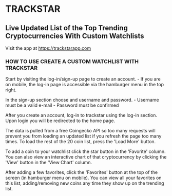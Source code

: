# TRACKSTAR
## Live Updated List of the Top Trending Cryptocurrencies With Custom Watchlists

Visit the app at https://trackstarapp.com

### HOW TO USE CREATE A CUSTOM WATCHLIST WITH TRACKSTAR

Start by visiting the log-in/sign-up page to create an account.
    - If you are on mobile, the log-in page is accessible via the hamburger menu in the top right.

In the sign-up section choose and username and password.
    - Username must be a valid e-mail
    - Password must be confirmed

After you create an account, log-in to trackstar using the log-in section.  Upon login you will be redirected to the home page.

The data is pulled from a free Coingecko API so too many requests will prevent you from loading an updated list if you refresh the page too many times. To load the rest of the 20 coin list, press the 'Load More' button.

To add a coin to your watchlist click the star button in the 'Favorite' column.  You can also view an interactive chart of that cryptocurrency by clicking the 'View' button in the 'View Chart' column.

After adding a few favorites, click the 'Favorites' button at the top of the screen (in hamburger menu on mobile).  You can view all your favorites on this list, adding/removing new coins any time they show up on the trending list.
